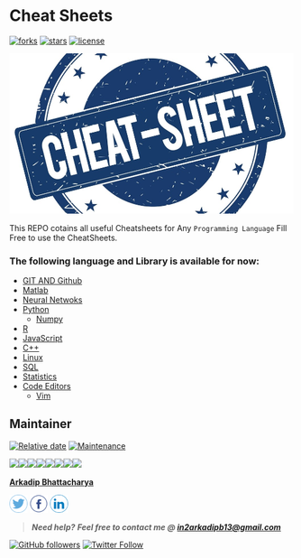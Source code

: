 # Cheat Sheets
[![forks](https://img.shields.io/github/forks/darkmatter18/cheatsheet?style=flat-square&label=started&logo=github)](https://github.com/darkmatter18/cheatsheet/netowrk)
[![stars](https://img.shields.io/github/stars/darkmatter18/cheatsheet?style=flat-square&logo=github)](https://github.com/darkmatter18/cheatsheet/stargazers)
[![license](https://img.shields.io/github/license/darkmatter18/cheatsheet?style=flat-square)](https://github.com/darkmatter18/cheatsheet/blob/master/LICENSE)

![logo](./images/logo.jpg)

This REPO cotains all useful Cheatsheets for Any `Programming Language`
Fill Free to use the CheatSheets.

### The following language and Library is available for now:

- [GIT AND Github](./GIT%20and%20Github)
- [Matlab](./Matlab)
- [Neural Netwoks](./Neural%20Networks)
- [Python](./Python)
    - [Numpy](./Numpy)
- [R](./R)
- [JavaScript](./JavaScript)
- [C++](./C++)
- [Linux](./Linux)
- [SQL](./SQL)
- [Statistics](./Statistics)
- [Code Editors](./Code%20Editors)
    - [Vim](./Vim)


## Maintainer

[![Relative date](https://img.shields.io/date/1577392258?color=important&label=started&logo=github&style=flat-square)](https://github.com/darkmatter18/) [![Maintenance](https://img.shields.io/maintenance/yes/2020?color=green&logo=github&style=flat-square)](https://github.com/darkmatter18/)

[![](https://sourcerer.io/fame/darkmatter18/darkmatter18/cheatsheet/images/0)](https://sourcerer.io/fame/darkmatter18/darkmatter18/cheatsheet/links/0)[![](https://sourcerer.io/fame/darkmatter18/darkmatter18/cheatsheet/images/1)](https://sourcerer.io/fame/darkmatter18/darkmatter18/cheatsheet/links/1)[![](https://sourcerer.io/fame/darkmatter18/darkmatter18/cheatsheet/images/2)](https://sourcerer.io/fame/darkmatter18/darkmatter18/cheatsheet/links/2)[![](https://sourcerer.io/fame/darkmatter18/darkmatter18/cheatsheet/images/3)](https://sourcerer.io/fame/darkmatter18/darkmatter18/cheatsheet/links/3)[![](https://sourcerer.io/fame/darkmatter18/darkmatter18/cheatsheet/images/4)](https://sourcerer.io/fame/darkmatter18/darkmatter18/cheatsheet/links/4)[![](https://sourcerer.io/fame/darkmatter18/darkmatter18/cheatsheet/images/5)](https://sourcerer.io/fame/darkmatter18/darkmatter18/cheatsheet/links/5)[![](https://sourcerer.io/fame/darkmatter18/darkmatter18/cheatsheet/images/6)](https://sourcerer.io/fame/darkmatter18/darkmatter18/cheatsheet/links/6)[![](https://sourcerer.io/fame/darkmatter18/darkmatter18/cheatsheet/images/7)](https://sourcerer.io/fame/darkmatter18/darkmatter18/cheatsheet/links/7)

**[Arkadip Bhattacharya](https://www.linkedin.com/in/arkadip/)**

<a href="https://twitter.com/Arkadipb21"><img src="images/twitter.png" width="32px" height="32px"></a> <a href="https://www.facebook.com/arkadipb"><img src="images/facebook.png" width="32px" height="32px"></a> <a href="https://www.linkedin.com/in/arkadip/"><img src="images/linkedin.png" width="32px" height="32px"></a>

> ***Need help?***
***Feel free to contact me @ [in2arkadipb13@gmail.com](mailto:in2arkadipb13@gmail.com?Subject=Github:Udacity-Computer-Vision-Nanodegree-Repository)***

[![GitHub followers](https://img.shields.io/github/followers/darkmatter18?color=1e88e5&label=Follow%20%40darkmatter18&logo=github&style=flat-square)](https://github.com/darkmatter18/) [![Twitter Follow](https://img.shields.io/twitter/follow/Arkadipb21?color=1e88e5&logo=twitter&style=flat-square)](https://twitter.com/Arkadipb21)

